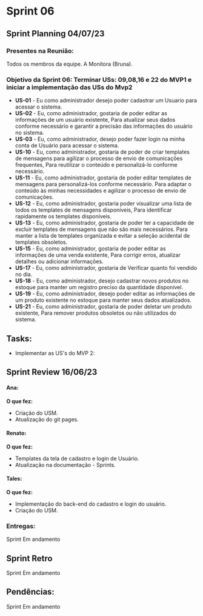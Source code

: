 # Sprint 06

## Sprint Planning 04/07/23

### Presentes na Reunião:

Todos os membros da equipe.
A Monitora (Bruna).

### Objetivo da Sprint 06: Terminar USs: 09,08,16 e 22 do MVP1 e iniciar a implementação das USs do Mvp2

- **US-01** - Eu como administrador desejo poder cadastrar um Usuario para acessar o sistema.
- **US-02** - Eu, como administrador, gostaria de poder editar as informações de um usuário existente, Para atualizar seus dados conforme necessário e garantir a precisão das informações do usuário no sistema.
- **US-03** - Eu, como administrador, desejo poder fazer login na minha conta de Usuário para acessar o sistema.
- **US-10** - Eu, como administrador, gostaria de poder de criar templates de mensagens para agilizar o processo de envio de comunicações frequentes, Para reutilizar o conteúdo e personalizá-lo conforme necessário.
- **US-11** - Eu, como administrador, gostaria de poder editar templates de mensagens para personalizá-los conforme necessário. Para adaptar o conteúdo às minhas necessidades e agilizar o processo de envio de comunicações.
- **US-12** - Eu, como administrador, gostaria poder visualizar uma lista de todos os templates de mensagens disponíveis, Para identificar rapidamente os templates disponíveis.
- **US-13** - Eu, como administrador, gostaria de poder ter a capacidade de excluir templates de mensagens que não são mais necessários. Para manter a lista de templates organizada e evitar a seleção acidental de templates obsoletos.
- **US-15** - Eu, como administrador, gostaria de poder editar as informações de uma venda existente, Para corrigir erros, atualizar detalhes ou adicionar informações.
- **US-17** - Eu, como administrador, gostaria de Verificar quanto foi vendido no dia.
- **US-18** - Eu, como administrador, desejo cadastrar novos produtos no estoque para manter um registro preciso da quantidade disponível.
- **US-19** - Eu, como administrador, desejo poder editar as informações de um produto existente no estoque para manter seus dados atualizados.
- **US-21** - Eu, como administrador, gostaria de poder deletar um produto existente, Para remover produtos obsoletos ou não utilizados do sistema.

## Tasks:

- Implementar as US's do MVP 2:

## Sprint Review 16/06/23

#### Ana:

**O que fez:**

- Criação do USM.
- Atualização do git pages.

#### Renato:

**O que fez:**

- Templates da tela de cadastro e login de Usuário.
- Atualização na documentação - Sprints.

#### Tales:

**O que fez:**

- Implementação do back-end do cadastro e login do usuário.
- Criação do USM.

### Entregas:

Sprint Em andamento

## Sprint Retro

Sprint Em andamento

## Pendências:

Sprint Em andamento
